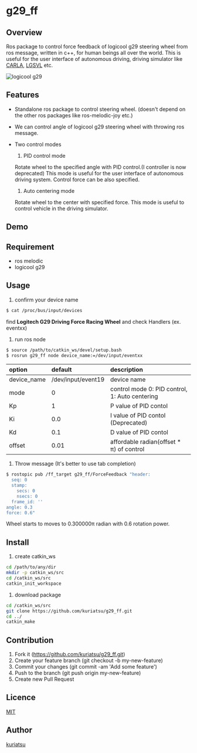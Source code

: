 g29_ff
====

## Overview
Ros package to control force feedback of logicool g29 steering wheel from ros message, written in c++, for human beings all over the world.
This is useful for the user interface of autonomous driving, driving simulator like [CARLA](https://carla.org/), [LGSVL](https://www.lgsvlsimulator.com/) etc.

![logicool g29](https://github.com/kuriatsu/g29_ff/blob/image/images/logicoolg29.png)

## Features
* Standalone ros package to control steering wheel. (doesn't depend on the other ros packages like ros-melodic-joy etc.)

* We can control angle of logicool g29 steering wheel with throwing ros message.

* Two control modes
    1. PID control mode

    Rotate wheel to the specified angle with PID control.(I controller is now deprecated)
    This mode is useful for the user interface of autonomous driving system.
    Control force can be also specified.

    1. Auto centering mode

    Rotate wheel to the center with  specified force.
    This mode is useful to control vehicle in the driving simulator.

## Demo

## Requirement
* ros melodic
* logicool g29

## Usage
1. confirm your device name
```bash
$ cat /proc/bus/input/devices
```
find **Logitech G29 Driving Force Racing Wheel** and check Handlers (ex. eventxx)

1. run ros node
```bash
$ source /path/to/catkin_ws/devel/setup.bash
$ rosrun g29_ff node device_name:=/dev/input/eventxx
```
|option|default|description|
|:--|:--|:--|
|device_name|/dev/input/event19|device name|
|mode|0|control mode 0: PID control, 1: Auto centering
|Kp|1|P value of PID contol|
|Ki|0.0|I value of PID contol (Deprecated)|
|Kd|0.1|D value of PID contol|
|offset|0.01|affordable radian(offset * &pi;) of control|


1. Throw message (It's better to use tab completion)  
```bash
$ rostopic pub /ff_target g29_ff/ForceFeedback "header:
  seq: 0
  stamp:
    secs: 0
    nsecs: 0
  frame_id: ''
angle: 0.3
force: 0.6"
```
Wheel starts to moves to 0.300000&pi; radian with 0.6 rotation power.

## Install
1. create catkin_ws
```bash
cd /path/to/any/dir
mkdir -p catkin_ws/src
cd /catkin_ws/src
catkin_init_workspace
```
1. download package
```bash
cd /catkin_ws/src
git clone https://github.com/kuriatsu/g29_ff.git
cd ../
catkin_make
```

## Contribution
1. Fork it (https://github.com/kuriatsu/g29_ff.git)
1. Create your feature branch (git checkout -b my-new-feature)
1. Commit your changes (git commit -am 'Add some feature')
1. Push to the branch (git push origin my-new-feature)
1. Create new Pull Request

## Licence

[MIT](https://github.com/tcnksm/tool/blob/master/LICENCE)

## Author

[kuriatsu](https://github.com/kuriatsu)
